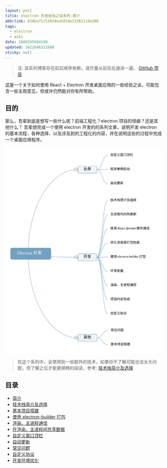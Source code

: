 ```yaml
---
layout: post
title: electron 开发经验之谈系列-简介
abbrlink: 624ba71c53634ea591de1338111da396
tags:
  - electron
  - wiki
date: 1609295694190
updated: 1622646311688
sticky: null
---
```


> 注: 该系列博客存在前后顺序依赖，请尽量从前往后通读一遍。
> [GitHub 项目](https://github.com/rxliuli/electron_example)

这是一个关于如何使用 React + Electron 开发桌面应用的一些经验之谈，可能包含一些主观意见，但或许仍然能对你有所帮助。

## 目的

那么，吾辈到底是想写一些什么呢？前端工程化？electron 项目的怪癖？还是其他什么？
吾辈想完成一个使用 electron 开发的的系列文章，说明开发 electron 的基本流程、各种选择、以及涉及到的工程化的内容，并在说明这些的过程中完成一个桌面应用程序。

![Electron 开发概略.km.svg](/resource/fa1667ac96664ab195e487221b3244eb.svg)

> 在这个系列中，会使用到一些额外的技术，如果你不了解可能也没太大问题，但了解之后才能更顺畅的阅读，参考: [技术栈简介及选择](/p/6edf2cfaf7ec46f0bfb659d8c7246c52)

## 目录

- [简介](/p/624ba71c53634ea591de1338111da396)
- [技术栈简介及选择](/p/6edf2cfaf7ec46f0bfb659d8c7246c52)
- [基本项目搭建](/p/23ec4673a06f41b59bfaf5a7da6d98db)
- [使用 electron-builder 打包](/p/33dd9a3fccaf4666b04935237f885772)
- [渲染、主进程通信](/p/76393a60949c47c7add910df0206734c)
- [在渲染、主进程间共享数据](/p/5ce7d75fe2dc46838b49f9e5e14ac738)
- [自定义窗口顶栏](/p/85f539d2cc4e4ae89093df537111cec8)
- [自动更新](/p/bf7621c04d9f45098fb0ecf2acad336e)
- [常见问题](/p/c68829779f5449d0afe0e67806dc7fc1)
- [自定义协议](/p/0a4259c97ca440d1b5375f4e21eaaace)
- [开发环境优化](/p/5cc9156517484576a64b4d253ae28af8)

